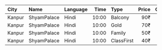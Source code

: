 | City   | Name        | Language |  Time | Type       | Price | Capacity | Booked |
| :----- | :---------- | :------- | ----: | :--------- | ----: | -------: | -----: |
| Kanpur | ShyamPalace | Hindi    | 10:00 | Balcony    |   90₹ |      196 |    142 |
| Kanpur | ShyamPalace | Hindi    | 10:00 | Gold       |   70₹ |      196 |    140 |
| Kanpur | ShyamPalace | Hindi    | 10:00 | Family     |   50₹ |      240 |      0 |
| Kanpur | ShyamPalace | Hindi    | 10:00 | ClassFirst |   40₹ |      192 |    192 |